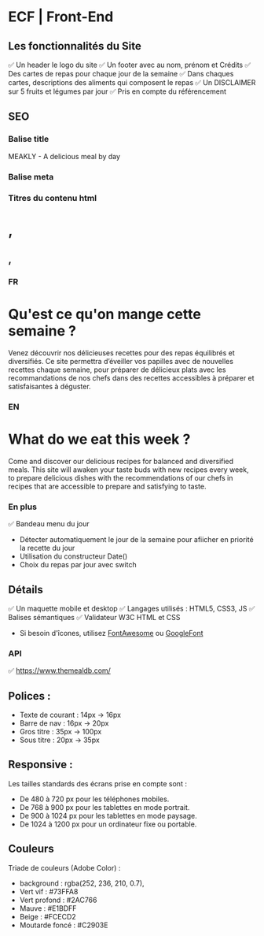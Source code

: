 # ECF | Front-End

## Les fonctionnalités du Site
✅ Un header le logo du site 
✅ Un footer avec au nom, prénom et Crédits 
✅ Des cartes de repas pour chaque jour de la semaine 
✅ Dans chaques cartes, descriptions des aliments qui composent le repas 
✅ Un DISCLAIMER sur 5 fruits et légumes par jour
✅ Pris en compte du référencement
## SEO
### Balise title
  MEAKLY - A delicious meal by day
  
### Balise meta
  <meta name="keywords" content="meal, menu">
  <meta name="description" content="Free suggest meal for every day of a week">
  <meta name="author" content="Le K">

### Titres du contenu html
  <h1>, <h2>, <h3>

### FR
  <h1>Qu'est ce qu'on mange cette semaine ?</h1>
  <p>Venez découvrir nos délicieuses recettes pour des repas équilibrés et diversifiés. Ce site permettra d’éveiller vos papilles avec de nouvelles recettes chaque semaine, pour préparer de délicieux plats avec les recommandations de nos chefs dans des recettes accessibles à préparer et satisfaisantes à déguster. </p>

 ### EN
 <h1>What do we eat this week ?</h1>
 <p>Come and discover our delicious recipes for balanced and diversified meals. This site will awaken your taste buds with new recipes every week, to prepare delicious dishes with the recommendations of our chefs in recipes that are accessible to prepare and satisfying to taste.</p>
 
### En plus
✅ Bandeau menu du jour
- Détecter automatiquement le jour de la semaine pour afiicher en priorité la recette du jour
- Utilisation du constructeur Date()
- Choix du repas par jour avec switch

## Détails
✅ Un maquette mobile et desktop
✅ Langages utilisés : HTML5, CSS3, JS
✅ Balises sémantiques
✅ Validateur W3C HTML et CSS
- Si besoin d'îcones, utilisez [FontAwesome](https://fontawesome.com/icons) ou [GoogleFont](https://fonts.google.com/icons)
### API
✅ https://www.themealdb.com/

## Polices :
- Texte de courant : 14px -> 16px
- Barre de nav : 16px -> 20px
- Gros titre : 35px -> 100px
- Sous titre : 20px -> 35px

## Responsive : 
Les tailles standards des écrans prise en compte sont :
- De 480 à 720 px pour les téléphones mobiles.
- De 768 à 900 px pour les tablettes en mode portrait.
- De 900 à 1024 px pour les tablettes en mode paysage.
- De 1024 à 1200 px pour un ordinateur fixe ou portable.

## Couleurs
Triade de couleurs (Adobe Color) :  
- background : rgba(252, 236, 210, 0.7),
- Vert vif : #73FFA8
- Vert profond : #2AC766
- Mauve : #E1BDFF
- Beige : #FCECD2
- Moutarde foncé : #C2903E

